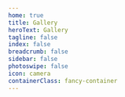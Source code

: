 ```yaml
---
home: true
title: Gallery
heroText: Gallery
tagline: false
index: false
breadcrumb: false
sidebar: false
photoswipe: false 
icon: camera
containerClass: fancy-container
---
```


<ThumbnailGallery />